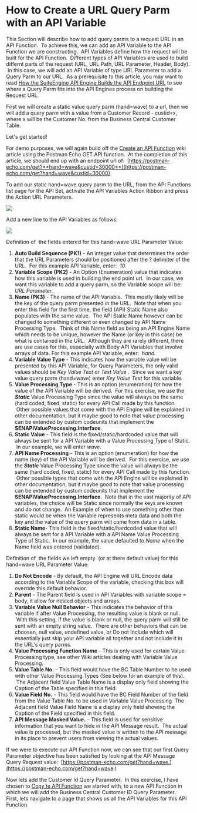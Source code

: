 # How to Create a URL Query Parm with an API Variable

This Section will describe how to add query parms to a request URL in an API Function.  To achieve this, we can add an API Variable to the API Function we are constructing.  API Variables define how the request will be built for the API Function.  Different types of API Variables are used to build differnt parts of the request (URL, URL Path, URL Parameter, Header, Body).  In this case, we will add an API Variable of type URL Parameter to add a Query Parm to our URL.  As a prerequisite to this article, you may want to read [How the SuiteEngine API Engine Builds the API Endpoint URL](https://github.com/SuiteEngine/APIEngine/wiki/How-APIEngine-Builds-Endpoint-URL) to see where a Query Parm fits into the API Engines process on building the Request URL.

First we will create a static value query parm (hand=wave) to a url, then we will add a query parm with a value from a Customer Record - custid=x, where x will be the Customer No. from the Business Central Customer Table.

Let's get started!

For demo purposes, we will again build off the [Create an API Function](https://github.com/SuiteEngine/APIEngine/wiki/How-To-Create-API-Function) wiki article using the Postman Echo GET API function.  At the completion of this article, we should end up with an endpoint url of:  [https://postman-echo.com/get?**hand=wave&custid=30000**](https://postman-echo.com/get?hand=wave&custid=30000)

To add our static hand=wave query parm to the URL, from the API Functions list page for the API Set, activate the API Variables Action Ribbon and press the Action URL Parameters.

![](https://github.com/SuiteEngine/APIEngine/wiki/HowToDocs/HowTo-APIFunctions/HowTo-APIFunctions-Assets/Navigate-URLParameters-From-APIFunction.png)

Add a new line to the API Variables as follows:

![](https://github.com/SuiteEngine/APIEngine/wiki/HowToDocs/HowTo-APIFunctions/HowTo-APIFunctions-Assets/Example-APIVariable-URLParm-Static-HandWave.png)

Definition of  the fields entered for this hand=wave URL Parameter Value:

1.  **Auto Build Sequence (PK1)** - An integer value that determines the order that the URL Parameters should be positioned after the ? delimiter of the URL.  For this example API Variable, enter:  *10.*
2.  **Variable Scope (PK2)** - An Option (Enumeration) value that indicates how this variable is used in building the end point url.  In our case, we want this variable to add a query parm, so the Variable scope will be:  _URL Parameter._
3.  **Name (PK3)** - The name of the API Variable.  This mostly likely will be the key of the query parm presented in the URL.  Note that when you enter this field for the first time, the field (API) Static Name also populates with the same value.  The API Static Name however can be changed to something different or even changed by API Name Processing Type.  Think of this Name field as being an API Engine Name which needs to be unique, however the Name (or key in this case) be what is contained in the URL.  Although they are rarely different, there are use cases for this, especially with Body API Variables that involve arrays of data. For this example API Variable, enter:  *hand.*
4.  **Variable Value Type** - This indicates how the variable value will be presented by this API Variable, for Query Parameters, the only valid values should be _Key Value Text_ or _Text Value_ .  Since we want a key value query parm (hand=wave) enter _Key Value Text_ for this variable.
5.  **Value Processing Type** - This is an option (enumeration) for how the value of the API Variable will be derived.  For this exercise, we use the _**Static**_ Value Processing Type since the value will always be the same (hard coded, fixed, static) for every API Call made by this function.  Other possible values that come with the API Engine will be explained in other documentation, but it maybe good to note that value processing can be extended by custom codeunits that implement the **SENAPIValueProcessing.Interface**.
6.  **Static Value** - This field is the fixed/static/hardcoded value that will always be sent for a API Variable with a Value Processing Type of Static.  In our example, we will enter _wave_.
7.  **API Name Processing** - This is an option (enumeration) for how the name (key) of the API Variable will be derived.  For this exercise, we use the _**Static**_ Value Processing Type since the value will always be the same (hard coded, fixed, static) for every API Call made by this function.  Other possible types that come with the API Engine will be explained in other documentation, but it maybe good to note that value processing can be extended by custom codeunits that implement the **SENAPIValueProcessing.Interface**.  Note that in the vast majority of API variables, the choice will be Static since normally the keys are known and do not change.  An Example of when to use something other than static would be when the Variable represents meta data and both the key and the value of the query parm will come from data in a table.
8.  **Static Name**\- This field is the fixed/static/hardcoded value that will always be sent for a API Variable with a API Name Value Processing Type of Static.  In our example, the value defaulted to _Name_ when the Name field was entered (validated).

Definition of  the fields we left empty  (or at there default value) for this hand=wave URL Parameter Value:

1.  **Do Not Encode** - By default, the API Engine will URL Encode data according to the Variable Scope of the variable, checking this box will override this default behavior.
2.  **Parent** - The Parent field is used in API Variables with variable scope = body, it allow for nested objects and arrays.
3.  **Variable Value Null Behavior** - This indicates the behavior of this variable if after Value Processing, the resulting value is blank or null.  With this setting, if the value is blank or null, the query parm will still be sent with an empty string value.  There are other behaviors that can be choosen, null value, undefined value, or Do not Include which will essentially just skip your API variable all together and not include it in the URL's query parms.
4.  **Value Processing Function Name** - This is only used for certain Value Processing type, see other Wiki articles dealing with Variable Value Processing.
5.  **Value Table No.** - This field would have the BC Table Number to be used with other Value Processing Types (See below for an example of this).  The Adjacent field Value Table Name is a display only field showing the Caption of the Table specified in this field.
6.  **Value Field No.** - This field would have the BC Field Number of the field from the Value Table No. to be used in Variable Value Processing  The Adjacent field Value Field Name is a display only field showing the Caption of the Field specified in this field.
7.  **API Message Masked Value.** - This field is used for sensitive information that you want to hide in the API Message result.  The actual value is processed, but the masked value is written to the API message in its place to prevent users from viewing the actual values.

If we were to execute our API Function now, we can see that our first Query Parameter objective has been satisfied by looking at the API Message Query Request value:  [https://postman-echo.com/get?hand=wave.](https://postman-echo.com/get?hand=wave.)

Now lets add the Customer Id Query Parameter.  In this exercise, I have chosen to [Copy te API Function](https://github.com/SuiteEngine/APIEngine/wiki/How-To-Copy-API-Function) we started with, to a new API Function in which we will add the Business Central Customer ID Query Parameter.   First, lets navigate to a page that shows us all the API Variables for this API Function.
